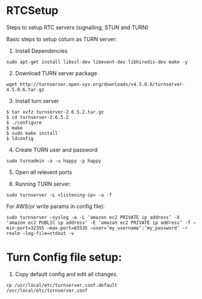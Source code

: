 # RTCSetup
Steps to setup RTC servers (signalling, STUN and TURN)

Basic steps to setup coturn as TURN server:

1. Install Dependencies
```
sudo apt-get install libssl-dev libevent-dev libhiredis-dev make -y
```

2. Download TURN server package
``` 
wget http://turnserver.open-sys.org/downloads/v4.5.0.6/turnserver-4.5.0.6.tar.gz
```

3. Install turn server

```
$ tar xvfz turnserver-2.6.5.2.tar.gz
$ cd turnserver-2.6.5.2
$ ./configure
$ make
$ sudo make install
$ ldconfig
```

4. Create TURN user and password
``` 
sudo turnadmin -a -u happy -p happy
```

5. Open all relevent ports

6. Running TURN server:
```
sudo turnserver -L <listening-ip> -a -f
```

For AWS(or write params in config file):
``` 
sudo turnserver –syslog -a -L ‘amazon ec2 PRIVATE ip address’ -X ‘amazon ec2 PUBLIC ip address’ -E ‘amazon ec2 PRIVATE ip address’ -f –min-port=32355 –max-port=65535 –user=’my_username’:’my_password’ -r realm –log-file=stdout -v
```

# Turn Config file setup:

1. Copy default config and edit all changes.
``` 
cp /usr/local/etc/turnserver.conf.default /usr/local/etc/turnserver.conf
```
